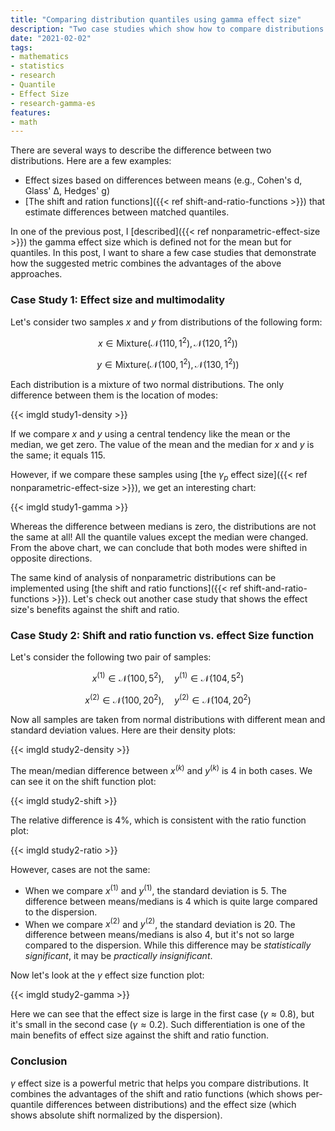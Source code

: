 ```yaml
---
title: "Comparing distribution quantiles using gamma effect size"
description: "Two case studies which show how to compare distributions using the gamma effect size"
date: "2021-02-02"
tags:
- mathematics
- statistics
- research
- Quantile
- Effect Size
- research-gamma-es
features:
- math
---
```


There are several ways to describe the difference between two distributions.
Here are a few examples:

* Effect sizes based on differences between means (e.g., Cohen's d, Glass' Δ, Hedges' g)
* [The shift and ration functions]({{< ref shift-and-ratio-functions >}}) that
    estimate differences between matched quantiles.

In one of the previous post, I [described]({{< ref nonparametric-effect-size >}})
  the gamma effect size which is defined not for the mean but for quantiles.
In this post, I want to share a few case studies that demonstrate
  how the suggested metric combines the advantages of the above approaches.

<!--more-->

### Case Study 1: Effect size and multimodality

Let's consider two samples $x$ and $y$ from distributions of the following form:

$$
x \in \textrm{Mixture}(\mathcal{N}(110, 1^2), \mathcal{N}(120, 1^2))
$$

$$
y \in \textrm{Mixture}(\mathcal{N}(100, 1^2), \mathcal{N}(130, 1^2))
$$

Each distribution is a mixture of two normal distributions.
The only difference between them is the location of modes:

{{< imgld study1-density >}}

If we compare $x$ and $y$ using a central tendency like the mean or the median, we get zero.
The value of the mean and the median for $x$ and $y$ is the same; it equals $115$.

However, if we compare these samples using [the $\gamma_p$ effect size]({{< ref nonparametric-effect-size >}}),
  we get an interesting chart:

{{< imgld study1-gamma >}}

Whereas the difference between medians is zero, the distributions are not the same at all!
All the quantile values except the median were changed.
From the above chart, we can conclude that both modes were shifted in opposite directions.

The same kind of analysis of nonparametric distributions can be implemented
  using [the shift and ratio functions]({{< ref shift-and-ratio-functions >}}).
Let's check out another case study that shows the effect size's benefits against the shift and ratio.

### Case Study 2: Shift and ratio function vs. effect Size function

Let's consider the following two pair of samples:

$$
x^{(1)} \in \mathcal{N}(100, 5^2),\quad y^{(1)} \in \mathcal{N}(104, 5^2)
$$

$$
x^{(2)} \in \mathcal{N}(100, 20^2),\quad y^{(2)} \in \mathcal{N}(104, 20^2)
$$

Now all samples are taken from normal distributions with different mean and standard deviation values.
Here are their density plots:

{{< imgld study2-density >}}

The mean/median difference between $x^{(k)}$ and $y^{(k)}$ is $4$ in both cases.
We can see it on the shift function plot:

{{< imgld study2-shift >}}

The relative difference is 4%, which is consistent with the ratio function plot:

{{< imgld study2-ratio >}}

However, cases are not the same:

* When we compare $x^{(1)}$ and $y^{(1)}$, the standard deviation is $5$.
  The difference between means/medians is $4$
    which is quite large compared to the dispersion.
* When we compare $x^{(2)}$ and $y^{(2)}$, the standard deviation is $20$.
  The difference between means/medians is also $4$,
    but it's not so large compared to the dispersion.
  While this difference may be *statistically significant*,
    it may be *practically insignificant*.

Now let's look at the $\gamma$ effect size function plot:

{{< imgld study2-gamma >}}

Here we can see that the effect size is large in the first case ($\gamma \approx 0.8$),
  but it's small in the second case ($\gamma \approx 0.2$).
Such differentiation is one of the main benefits of effect size against the shift and ratio function.

### Conclusion

$\gamma$ effect size is a powerful metric that helps you compare distributions.
It combines the advantages of
  the shift and ratio functions (which shows per-quantile differences between distributions)
  and the effect size (which shows absolute shift normalized by the dispersion).